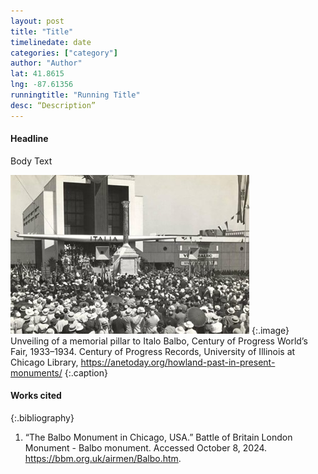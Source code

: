 ```yaml
---
layout: post 
title: "Title" 
timelinedate: date 
categories: ["category"] 
author: "Author" 
lat: 41.8615 
lng: -87.61356 
runningtitle: "Running Title" 
desc: “Description” 
---
```


#### Headline
Body Text

![Unveiling of a memorial pillar](images/ItaloBalbo1.jpg)
{:.image}
Unveiling of a memorial pillar to Italo Balbo, Century of Progress World’s Fair, 1933–1934. Century of Progress Records, University of Illinois at Chicago Library, https://anetoday.org/howland-past-in-present-monuments/
{:.caption}

#### Works cited 
{:.bibliography}
1. “The Balbo Monument in Chicago, USA.” Battle of Britain London Monument - Balbo monument. Accessed October 8, 2024. https://bbm.org.uk/airmen/Balbo.htm. 
